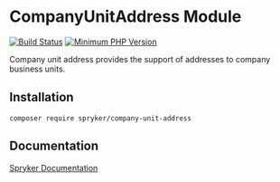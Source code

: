 # CompanyUnitAddress Module
[![Build Status](https://travis-ci.org/spryker/company-unit-address.svg)](https://travis-ci.org/spryker/company-unit-address)
[![Minimum PHP Version](https://img.shields.io/badge/php-%3E%3D%207.3-8892BF.svg)](https://php.net/)

Company unit address provides the support of addresses to company business units.

## Installation

```
composer require spryker/company-unit-address
```

## Documentation

[Spryker Documentation](https://academy.spryker.com/developing_with_spryker/module_guide/modules.html)
